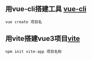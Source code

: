 ## 用vue-cli搭建工具 [vue-cli](https://cli.vuejs.org/zh/guide/)

```shell
vue create 项目名
```

##  用vite搭建vue3项目[vite](https://cn.vitejs.dev/guide/)

```shell
npm init vite-app 项目名称
```